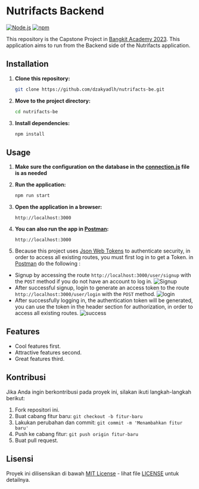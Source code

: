 # Nutrifacts Backend

[![Node.js](https://img.shields.io/badge/Node.js-v14.17.5-green.svg)](https://nodejs.org/)
[![npm](https://img.shields.io/badge/npm-v6.14.14-red.svg)](https://www.npmjs.com/)

This repository is the Capstone Project in [Bangkit Academy 2023](https://grow.google/intl/id_id/bangkit/?tab=machine-learning). This application aims to run from the Backend side of the Nutrifacts application.
## Installation

1. **Clone this repository:**

    ```bash
    git clone https://github.com/dzakyadlh/nutrifacts-be.git
    ```

2. **Move to the project directory:**

    ```bash
    cd nutrifacts-be
    ```

3. **Install dependencies:**

    ```bash
    npm install
    ```
## Usage

1. **Make sure the configuration on the database in the [connection.js](connection.js) file is as needed**
2. **Run the application:**

    ```bash
    npm run start
    ```

3. **Open the application in a browser:**

    ```
    http://localhost:3000
    ```
4. **You can also run the app in [Postman](https://www.postman.com/):**

    ```
    http://localhost:3000
    ```
5. Because this project uses [Json Web Tokens](https://jwt.io/) to authenticate security, in order to access all existing routes, you must first log in to get a Token. in [Postman](https://www.postman.com/) do the following :
- Signup by accessing the route `http://localhost:3000/user/signup` with the `POST` method if you do not have an account to log in.
![Signup](https://storage.googleapis.com/nutrifactsapp/photo_readme_github/readme_signup.PNG)
- After successful signup, login to generate an access token to the route `http://localhost:3000/user/login` with the `POST` method.
![login](https://storage.googleapis.com/nutrifactsapp/photo_readme_github/login_readme.PNG)
- After successfully logging in, the authentication token will be generated, you can use the token in the header section for authorization, in order to access all existing routes.
![success](https://storage.googleapis.com/nutrifactsapp/photo_readme_github/success_readme.PNG)
## Features

- Cool features first.
- Attractive features second.
- Great features third.

## Kontribusi

Jika Anda ingin berkontribusi pada proyek ini, silakan ikuti langkah-langkah berikut:

1. Fork repositori ini.
2. Buat cabang fitur baru: `git checkout -b fitur-baru`
3. Lakukan perubahan dan commit: `git commit -m 'Menambahkan fitur baru'`
4. Push ke cabang fitur: `git push origin fitur-baru`
5. Buat pull request.

## Lisensi

Proyek ini dilisensikan di bawah [MIT License](LICENSE) - lihat file [LICENSE](LICENSE) untuk detailnya.

